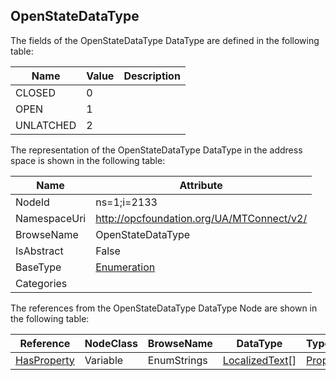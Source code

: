 <!-- datatype -->
## OpenStateDataType
  
<!-- end of description -->
The fields of the OpenStateDataType DataType are defined in the following table:  

|Name|Value| Description|
|---|---|---|
|CLOSED|0||
|OPEN|1||
|UNLATCHED|2||

The representation of the OpenStateDataType DataType in the address space is shown in the following table:  

|Name|Attribute|
|---|---|
|NodeId|ns=1;i=2133|
|NamespaceUri|http://opcfoundation.org/UA/MTConnect/v2/|
|BrowseName|OpenStateDataType|
|IsAbstract|False|
|BaseType|[Enumeration](../../../Core/DataTypes/Enumeration/readme.md)|
|Categories||

The references from the OpenStateDataType DataType Node are shown in the following table:  

|Reference|NodeClass|BrowseName|DataType|TypeDefinition|ModellingRule|
|---|---|---|---|---|---|
|[HasProperty](../../../Core/ReferenceTypes/HasProperty/readme.md)|Variable|EnumStrings|[LocalizedText](../../../Core/DataTypes/LocalizedText/readme.md)[]|[PropertyType](../../../Core/VariableTypes/PropertyType/readme.md)|[Mandatory](../../../Core/Objects/Mandatory/readme.md)|

